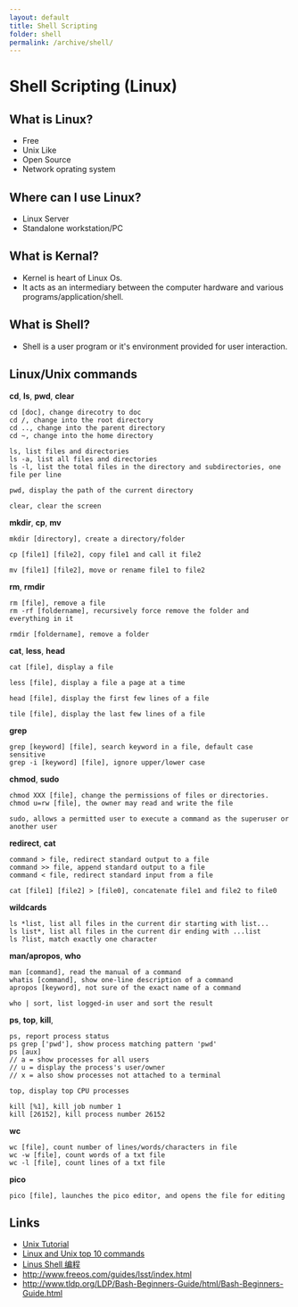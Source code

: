 ```yaml
---
layout: default
title: Shell Scripting
folder: shell
permalink: /archive/shell/
---
```


# Shell Scripting (Linux)

## What is Linux?
- Free
- Unix Like
- Open Source
- Network oprating system

## Where can I use Linux?
- Linux Server
- Standalone workstation/PC

## What is Kernal?
- Kernel is heart of Linux Os.
- It acts as an intermediary between the computer hardware and various programs/application/shell.

## What is Shell?
- Shell is a user program or it's environment provided for user interaction.

## Linux/Unix commands

**cd**, **ls**, **pwd**, **clear**

```
cd [doc], change direcotry to doc
cd /, change into the root directory
cd .., change into the parent directory
cd ~, change into the home directory

ls, list files and directories
ls -a, list all files and directories
ls -l, list the total files in the directory and subdirectories, one file per line

pwd, display the path of the current directory

clear, clear the screen
```

**mkdir**, **cp**, **mv**

```
mkdir [directory], create a directory/folder

cp [file1] [file2], copy file1 and call it file2

mv [file1] [file2], move or rename file1 to file2
```

**rm**, **rmdir**

```
rm [file], remove a file
rm -rf [foldername], recursively force remove the folder and everything in it

rmdir [foldername], remove a folder
```

**cat**, **less**, **head**

```
cat [file], display a file

less [file], display a file a page at a time

head [file], display the first few lines of a file

tile [file], display the last few lines of a file
```

**grep**

```
grep [keyword] [file], search keyword in a file, default case sensitive
grep -i [keyword] [file], ignore upper/lower case
```

**chmod**, **sudo**

```
chmod XXX [file], change the permissions of files or directories.
chmod u=rw [file], the owner may read and write the file

sudo, allows a permitted user to execute a command as the superuser or another user
```

**redirect**, **cat**

```
command > file, redirect standard output to a file
command >> file, append standard output to a file
command < file, redirect standard input from a file

cat [file1] [file2] > [file0], concatenate file1 and file2 to file0
```

**wildcards**

```
ls *list, list all files in the current dir starting with list...
ls list*, list all files in the current dir ending with ...list
ls ?list, match exactly one character
```

**man/apropos**, **who**

```
man [command], read the manual of a command
whatis [command], show one-line description of a command
apropos [keyword], not sure of the exact name of a command

who | sort, list logged-in user and sort the result
```

**ps**, **top**, **kill**, 

```
ps, report process status
ps grep ['pwd'], show process matching pattern 'pwd'
ps [aux]
// a = show processes for all users
// u = display the process's user/owner
// x = also show processes not attached to a terminal

top, display top CPU processes

kill [%1], kill job number 1
kill [26152], kill process number 26152
```

**wc**

```
wc [file], count number of lines/words/characters in file
wc -w [file], count words of a txt file
wc -l [file], count lines of a txt file
```

**pico**

```
pico [file], launches the pico editor, and opens the file for editing
```

## Links
- [Unix Tutorial](http://www.ee.surrey.ac.uk/Teaching/Unix/)
- [Linux and Unix top 10 commands](http://www.computerhope.com/unixtop1.htm)
- [Linus Shell 编程](http://www.cnblogs.com/xuqiang/archive/2011/04/27/2031034.html)
- <http://www.freeos.com/guides/lsst/index.html>
- <http://www.tldp.org/LDP/Bash-Beginners-Guide/html/Bash-Beginners-Guide.html>
